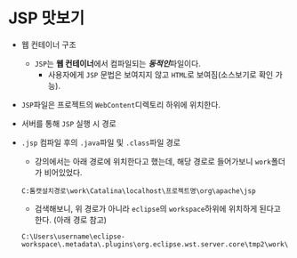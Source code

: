 # JSP 맛보기
+ 웹 컨테이너 구조


    + `JSP`는 **웹 컨테이너**에서 컴파일되는 ***동적인***파일이다.
        + 사용자에게 `JSP` 문법은 보여지지 않고 `HTML`로 보여짐(소스보기로 확인 가능).
        
    <img href="img1">

+ `JSP`파일은 프로젝트의 `WebContent`디렉토리 하위에 위치한다.
    <img href = "img2">

+ 서버를 통해 `JSP` 실행 시 경로
    <img href="img3">

+ `.jsp` 컴파일 후의 `.java`파일 및 `.class`파일 경로
   
   <img href="img4">

   + 강의에서는 아래 경로에 위치한다고 했는데, 해당 경로로 들어가보니 `work`폴더가 비어있었다.

   ```
   C:톰캣설치경로\work\Catalina\localhost\프로젝트명\org\apache\jsp
   ```

   + 검색해보니, 위 경로가 아니라 `eclipse`의 `workspace`하위에 위치하게 된다고 한다. (아래 경로 참고)

   ```
   C:\Users\username\eclipse-workspace\.metadata\.plugins\org.eclipse.wst.server.core\tmp2\work\Catalina\localhost\testPrj\org\apache\jsp
   ```